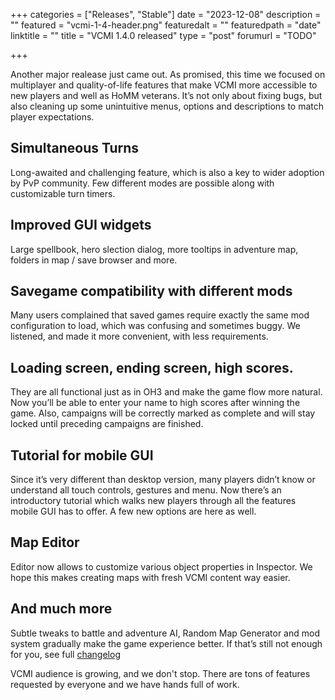 +++
categories = ["Releases", "Stable"]
date = "2023-12-08"
description = ""
featured = "vcmi-1-4-header.png"
featuredalt = ""
featuredpath = "date"
linktitle = ""
title = "VCMI 1.4.0 released"
type = "post"
forumurl = "TODO"

+++

Another major realease just came out. As promised, this time we focused on multiplayer and quality-of-life features that make VCMI more accessible to new players and well as HoMM veterans. It’s not only about fixing bugs, but also cleaning up some unintuitive menus, options and descriptions to match player expectations.

## Simultaneous Turns
Long-awaited and challenging feature, which is also a key to wider adoption by PvP community. Few different modes are possible along with customizable turn timers.

## Improved GUI widgets
Large spellbook, hero slection dialog, more tooltips in adventure map, folders in map / save browser and more.

## Savegame compatibility with different mods
Many users complained that saved games require exactly the same mod configuration to load, which was confusing and sometimes buggy. We listened, and made it more convenient, with less requirements.

## Loading screen, ending screen, high scores.
They are all functional just as in OH3 and make the game flow more natural. Now you’ll be able to enter your name to high scores after winning the game. Also, campaigns will be correctly marked as complete and will stay locked until preceding campaigns are finished.

## Tutorial for mobile GUI
Since it’s very different than desktop version, many players didn’t know or understand all touch controls, gestures and menu. Now there’s an introductory tutorial which walks new players through all the features mobile GUI has to offer. A few new options are here as well.

## Map Editor
Editor now allows to customize various object properties in Inspector. We hope this makes creating maps with fresh VCMI content way easier.

## And much more
Subtle tweaks to battle and adventure AI, Random Map Generator and mod system gradually make the game experience better. If that’s still not enough for you, see full [changelog](https://github.com/vcmi/vcmi/blob/develop/ChangeLog.md#132---140)

VCMI audience is growing, and we don't stop. There are tons of features requested by everyone and we have hands full of work.